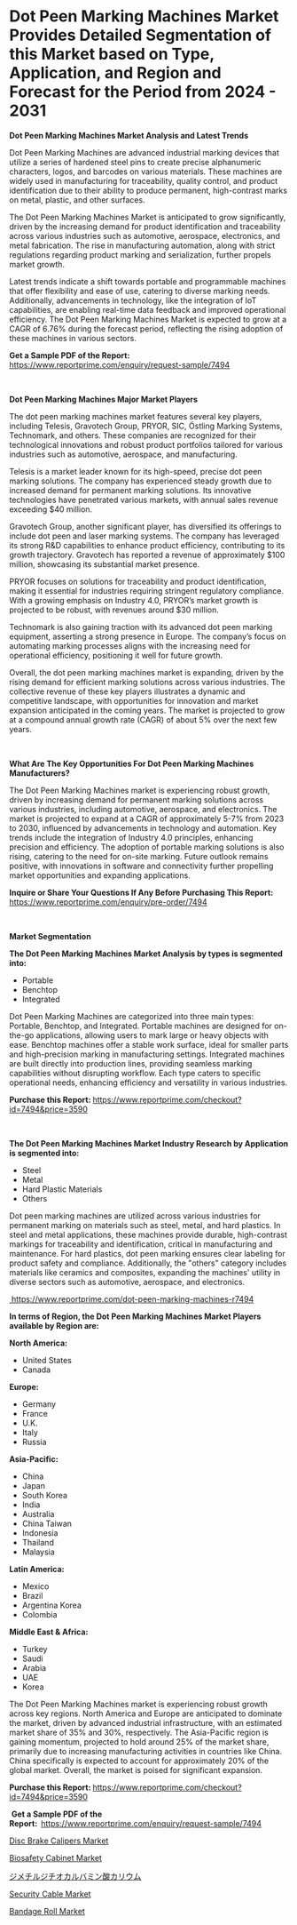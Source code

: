 <p><h1>Dot Peen Marking Machines Market Provides Detailed Segmentation of this Market based on Type, Application, and Region and Forecast for the Period from 2024 - 2031</h1></p><p><strong>Dot Peen Marking Machines Market Analysis and Latest Trends</strong></p>
<p><p>Dot Peen Marking Machines are advanced industrial marking devices that utilize a series of hardened steel pins to create precise alphanumeric characters, logos, and barcodes on various materials. These machines are widely used in manufacturing for traceability, quality control, and product identification due to their ability to produce permanent, high-contrast marks on metal, plastic, and other surfaces.</p><p>The Dot Peen Marking Machines Market is anticipated to grow significantly, driven by the increasing demand for product identification and traceability across various industries such as automotive, aerospace, electronics, and metal fabrication. The rise in manufacturing automation, along with strict regulations regarding product marking and serialization, further propels market growth. </p><p>Latest trends indicate a shift towards portable and programmable machines that offer flexibility and ease of use, catering to diverse marking needs. Additionally, advancements in technology, like the integration of IoT capabilities, are enabling real-time data feedback and improved operational efficiency. The Dot Peen Marking Machines Market is expected to grow at a CAGR of 6.76% during the forecast period, reflecting the rising adoption of these machines in various sectors.</p></p>
<p><strong>Get a Sample PDF of the Report:&nbsp;</strong> <a href="https://www.reportprime.com/enquiry/request-sample/7494">https://www.reportprime.com/enquiry/request-sample/7494</a></p>
<p>&nbsp;</p>
<p><strong>Dot Peen Marking Machines Major Market Players</strong></p>
<p><p>The dot peen marking machines market features several key players, including Telesis, Gravotech Group, PRYOR, SIC, Östling Marking Systems, Technomark, and others. These companies are recognized for their technological innovations and robust product portfolios tailored for various industries such as automotive, aerospace, and manufacturing.</p><p>Telesis is a market leader known for its high-speed, precise dot peen marking solutions. The company has experienced steady growth due to increased demand for permanent marking solutions. Its innovative technologies have penetrated various markets, with annual sales revenue exceeding $40 million.</p><p>Gravotech Group, another significant player, has diversified its offerings to include dot peen and laser marking systems. The company has leveraged its strong R&D capabilities to enhance product efficiency, contributing to its growth trajectory. Gravotech has reported a revenue of approximately $100 million, showcasing its substantial market presence.</p><p>PRYOR focuses on solutions for traceability and product identification, making it essential for industries requiring stringent regulatory compliance. With a growing emphasis on Industry 4.0, PRYOR’s market growth is projected to be robust, with revenues around $30 million.</p><p>Technomark is also gaining traction with its advanced dot peen marking equipment, asserting a strong presence in Europe. The company’s focus on automating marking processes aligns with the increasing need for operational efficiency, positioning it well for future growth.</p><p>Overall, the dot peen marking machines market is expanding, driven by the rising demand for efficient marking solutions across various industries. The collective revenue of these key players illustrates a dynamic and competitive landscape, with opportunities for innovation and market expansion anticipated in the coming years. The market is projected to grow at a compound annual growth rate (CAGR) of about 5% over the next few years.</p></p>
<p>&nbsp;</p>
<p><strong>What Are The Key Opportunities For Dot Peen Marking Machines Manufacturers?</strong></p>
<p><p>The Dot Peen Marking Machines market is experiencing robust growth, driven by increasing demand for permanent marking solutions across various industries, including automotive, aerospace, and electronics. The market is projected to expand at a CAGR of approximately 5-7% from 2023 to 2030, influenced by advancements in technology and automation. Key trends include the integration of Industry 4.0 principles, enhancing precision and efficiency. The adoption of portable marking solutions is also rising, catering to the need for on-site marking. Future outlook remains positive, with innovations in software and connectivity further propelling market opportunities and expanding applications.</p></p>
<p><strong>Inquire or Share Your Questions If Any Before Purchasing This Report:</strong> <a href="https://www.reportprime.com/enquiry/pre-order/7494">https://www.reportprime.com/enquiry/pre-order/7494</a></p>
<p>&nbsp;</p>
<p><strong>Market Segmentation</strong></p>
<p><strong>The Dot Peen Marking Machines Market Analysis by types is segmented into:</strong></p>
<p><ul><li>Portable</li><li>Benchtop</li><li>Integrated</li></ul></p>
<p><p>Dot Peen Marking Machines are categorized into three main types: Portable, Benchtop, and Integrated. Portable machines are designed for on-the-go applications, allowing users to mark large or heavy objects with ease. Benchtop machines offer a stable work surface, ideal for smaller parts and high-precision marking in manufacturing settings. Integrated machines are built directly into production lines, providing seamless marking capabilities without disrupting workflow. Each type caters to specific operational needs, enhancing efficiency and versatility in various industries.</p></p>
<p><strong>Purchase this Report:&nbsp;</strong><a href="https://www.reportprime.com/checkout?id=7494&price=3590">https://www.reportprime.com/checkout?id=7494&price=3590</a></p>
<p>&nbsp;</p>
<p><strong>The Dot Peen Marking Machines Market Industry Research by Application is segmented into:</strong></p>
<p><ul><li>Steel</li><li>Metal</li><li>Hard Plastic Materials</li><li>Others</li></ul></p>
<p><p>Dot peen marking machines are utilized across various industries for permanent marking on materials such as steel, metal, and hard plastics. In steel and metal applications, these machines provide durable, high-contrast markings for traceability and identification, critical in manufacturing and maintenance. For hard plastics, dot peen marking ensures clear labeling for product safety and compliance. Additionally, the "others" category includes materials like ceramics and composites, expanding the machines' utility in diverse sectors such as automotive, aerospace, and electronics.</p></p>
<p><a href="https://www.reportprime.com/dot-peen-marking-machines-r7494">&nbsp;https://www.reportprime.com/dot-peen-marking-machines-r7494</a></p>
<p><strong>In terms of Region, the Dot Peen Marking Machines Market Players available by Region are:</strong></p>
<p>
    <p> <strong> North America: </strong>
        <ul>
            <li>United States</li>
            <li>Canada</li>
        </ul>
        </p> 
    <p> <strong> Europe: </strong>
        <ul>
            <li>Germany</li>
            <li>France</li>
            <li>U.K.</li>
            <li>Italy</li>
            <li>Russia</li>
        </ul>
        </p> 
    <p> <strong> Asia-Pacific: </strong>
        <ul>
            <li>China</li>
            <li>Japan</li>
            <li>South Korea</li>
            <li>India</li>
            <li>Australia</li>
            <li>China Taiwan</li>
            <li>Indonesia</li>
            <li>Thailand</li>
            <li>Malaysia</li>
        </ul>
        </p> 
    <p> <strong> Latin America: </strong>
        <ul>
            <li>Mexico</li>
            <li>Brazil</li>
            <li>Argentina Korea</li>
            <li>Colombia</li>
        </ul>
        </p> 
    <p> <strong> Middle East & Africa: </strong>
        <ul>
            <li>Turkey</li>
            <li>Saudi</li>
            <li>Arabia</li>
            <li>UAE</li>
            <li>Korea</li>
        </ul>
    </p>
    </p>
<p><p>The Dot Peen Marking Machines market is experiencing robust growth across key regions. North America and Europe are anticipated to dominate the market, driven by advanced industrial infrastructure, with an estimated market share of 35% and 30%, respectively. The Asia-Pacific region is gaining momentum, projected to hold around 25% of the market share, primarily due to increasing manufacturing activities in countries like China. China specifically is expected to account for approximately 20% of the global market. Overall, the market is poised for significant expansion.</p></p>
<p><strong>Purchase this Report: </strong><a href="https://www.reportprime.com/checkout?id=7494&price=3590">https://www.reportprime.com/checkout?id=7494&price=3590</a></p>
<p>&nbsp;<strong>Get a Sample PDF of the Report:&nbsp;&nbsp;</strong><a href="https://www.reportprime.com/enquiry/request-sample/7494">https://www.reportprime.com/enquiry/request-sample/7494</a></p>
<p><strong></strong></p>
<p><p><a href="https://www.linkedin.com/pulse/market-forecast-global-disc-brake-calipers-trends-impact-analysis-ethaf?trackingId=hSS1Lt%2F0TTCCww%2FRyrcpSw%3D%3D">Disc Brake Calipers Market</a></p><p><a href="https://github.com/ParvinKhatun77/Market-Research-Report-List-1/blob/main/biosafety-cabinet-market.md">Biosafety Cabinet Market</a></p><p><a href="https://medium.com/@adfwe254/potassium-dimethyldithiocarbamate-ca0b84fb547f">ジメチルジチオカルバミン酸カリウム</a></p><p><a href="https://issuu.com/reportprime-2/docs/security-cable-market-size-2030.ppt_48d43d33d5b5ab">Security Cable Market</a></p><p><a href="https://medium.com/@swilliamn8765/the-global-market-overview-of-the-bandage-roll-market-provides-a-unique-perspective-on-the-key-62213310c115">Bandage Roll Market</a></p></p>